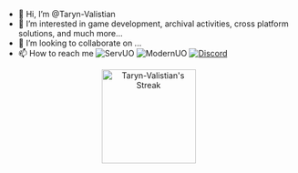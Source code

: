 - 👋 Hi, I’m @Taryn-Valistian
- 👀 I’m interested in game development, archival activities, cross platform solutions, and much more...
- 💞️ I’m looking to collaborate on ...
- 📫 How to reach me ![ServUO](https://img.shields.io/badge/ServUO-Taryn-blue) ![ModernUO](https://img.shields.io/badge/ModernUO-Taryn-blue) [![Discord](https://img.shields.io/badge/Discord-%235865F2.svg?&logo=discord&logoColor=white)](taryn_._)

<div class="badges-githubstats">
  <p align="center">
    <!---<img src="https://github-readme-stats.vercel.app/api?username=Taryn-Valistian&theme=tokyonight&show_icons=true&hide_border=true&count_private=true" alt="Taryn-Valistian's Stats" height="165">--->
    <img src="https://github-readme-streak-stats.herokuapp.com/?user=Taryn-Valistian&theme=tokyonight&hide_border=true" alt="Taryn-Valistian's Streak" height="165">
  </p>
</div>


<!---
`discord:`
- 🌱 I’m currently learning rust
Taryn-Valistian/Taryn-Valistian is a ✨ special ✨ repository because its `README.md` (this file) appears on your GitHub profile.
You can click the Preview link to take a look at your changes.

Related Github:: https://github.com/Archivist-Taryn?tab=repositories
https://github.com/Archivist-Taryn/Archivist-Taryn.github.io
--->
